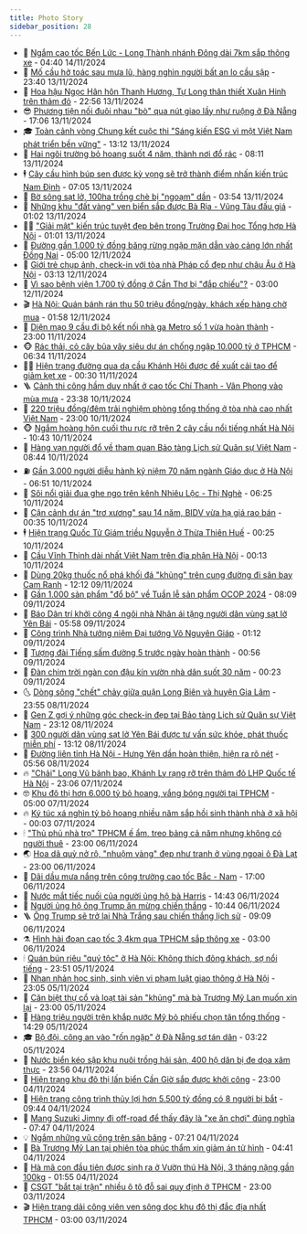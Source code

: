 ```yaml
---
title: Photo Story
sidebar_position: 28
---
```


<!-- dantri-photo-story:START -->
- 💪 [Ngắm cao tốc Bến Lức - Long Thành nhánh Đông dài 7km sắp thông xe](https://dantri.com.vn/xa-hoi/ngam-cao-toc-ben-luc-long-thanh-nhanh-dong-dai-7km-sap-thong-xe-20241113182327261.htm) - 04:40 14/11/2024
- 🧰 [Mố cầu hở toác sau mưa lũ, hàng nghìn người bất an lo cầu sập](https://dantri.com.vn/xa-hoi/mo-cau-ho-toac-sau-mua-lu-hang-nghin-nguoi-bat-an-lo-cau-sap-20241113114323046.htm) - 23:40 13/11/2024
- 🧰 [Hoa hậu Ngọc Hân hôn Thanh Hương, Tự Long thân thiết Xuân Hinh trên thảm đỏ](https://dantri.com.vn/giai-tri/hoa-hau-ngoc-han-hon-thanh-huong-tu-long-than-thiet-xuan-hinh-tren-tham-do-20241113110306936.htm) - 22:56 13/11/2024
- 😎 [Phương tiện nối đuôi nhau &quot;bò&quot; qua nút giao lầy như ruộng ở Đà Nẵng](https://dantri.com.vn/xa-hoi/phuong-tien-noi-duoi-nhau-bo-qua-nut-giao-lay-nhu-ruong-o-da-nang-20241113185516229.htm) - 17:06 13/11/2024
- 🎓 [Toàn cảnh vòng Chung kết cuộc thi &quot;Sáng kiến ESG vì một Việt Nam phát triển bền vững&quot;](https://dantri.com.vn/xa-hoi/toan-canh-vong-chung-ket-cuoc-thi-sang-kien-esg-vi-mot-viet-nam-phat-trien-ben-vung-20241113191006466.htm) - 13:12 13/11/2024
- 🙉 [Hai ngôi trường bỏ hoang suốt 4 năm, thành nơi đổ rác](https://dantri.com.vn/giao-duc/hai-ngoi-truong-bo-hoang-suot-4-nam-thanh-noi-do-rac-20241112141747890.htm) - 08:11 13/11/2024
- 🕴 [Cây cầu hình búp sen được kỳ vọng sẽ trở thành điểm nhấn kiến trúc Nam Định](https://dantri.com.vn/xa-hoi/cay-cau-hinh-bup-sen-duoc-ky-vong-se-tro-thanh-diem-nhan-kien-truc-nam-dinh-20241113123806644.htm) - 07:05 13/11/2024
- 🚀 [Bờ sông sạt lở, 100ha trồng chè bị &quot;ngoạm&quot; dần](https://dantri.com.vn/xa-hoi/bo-song-sat-lo-100ha-trong-che-bi-ngoam-dan-20241113095648606.htm) - 03:54 13/11/2024
- 🧰 [Những khu &quot;đất vàng&quot; ven biển sắp được Bà Rịa - Vũng Tàu đấu giá](https://dantri.com.vn/xa-hoi/nhung-khu-dat-vang-ven-bien-sap-duoc-ba-ria-vung-tau-dau-gia-20241109232547643.htm) - 01:02 13/11/2024
- 🧑‍💻 [&quot;Giải mật&quot; kiến trúc tuyệt đẹp bên trong Trường Đại học Tổng hợp Hà Nội](https://dantri.com.vn/xa-hoi/giai-mat-kien-truc-tuyet-dep-ben-trong-truong-dai-hoc-tong-hop-ha-noi-20241113024943119.htm) - 01:01 13/11/2024
- 🐎 [Đường gần 1.000 tỷ đồng băng rừng ngập mặn dẫn vào cảng lớn nhất Đồng Nai](https://dantri.com.vn/xa-hoi/duong-gan-1000-ty-dong-bang-rung-ngap-man-dan-vao-cang-lon-nhat-dong-nai-20241110192427462.htm) - 05:00 12/11/2024
- 💄 [Giới trẻ chụp ảnh, check-in với tòa nhà Pháp cổ đẹp như châu Âu ở Hà Nội](https://dantri.com.vn/doi-song/gioi-tre-chup-anh-check-in-voi-toa-nha-phap-co-dep-nhu-chau-au-o-ha-noi-20241112074833946.htm) - 03:13 12/11/2024
- 🎃 [Vì sao bệnh viện 1.700 tỷ đồng ở Cần Thơ bị &quot;đắp chiếu&quot;?](https://dantri.com.vn/xa-hoi/vi-sao-benh-vien-1700-ty-dong-o-can-tho-bi-dap-chieu-20241111171916785.htm) - 03:00 12/11/2024
- 🎬 [Hà Nội: Quán bánh rán thu 50 triệu đồng/ngày, khách xếp hàng chờ mua](https://dantri.com.vn/du-lich/ha-noi-quan-banh-ran-thu-50-trieu-dongngay-khach-xep-hang-cho-mua-20241110021025594.htm) - 01:58 12/11/2024
- 🧠 [Diện mạo 9 cầu đi bộ kết nối nhà ga Metro số 1 vừa hoàn thành](https://dantri.com.vn/xa-hoi/dien-mao-9-cau-di-bo-ket-noi-nha-ga-metro-so-1-vua-hoan-thanh-20241108234126461.htm) - 23:00 11/11/2024
- 🐵 [Rác thải, cỏ cây bủa vây siêu dự án chống ngập 10.000 tỷ ở TPHCM](https://dantri.com.vn/xa-hoi/rac-thai-co-cay-bua-vay-sieu-du-an-chong-ngap-10000-ty-o-tphcm-20241110190238011.htm) - 06:34 11/11/2024
- 👨‍🏫 [Hiện trạng đường qua dạ cầu Khánh Hội được đề xuất cải tạo để giảm kẹt xe](https://dantri.com.vn/xa-hoi/hien-trang-duong-qua-da-cau-khanh-hoi-duoc-de-xuat-cai-tao-de-giam-ket-xe-20241107152852140.htm) - 00:30 11/11/2024
- 🪜 [Cảnh thi công hầm duy nhất ở cao tốc Chí Thạnh - Vân Phong vào mùa mưa](https://dantri.com.vn/xa-hoi/canh-thi-cong-ham-duy-nhat-o-cao-toc-chi-thanh-van-phong-vao-mua-mua-20241110073739389.htm) - 23:38 10/11/2024
- 🤡 [220 triệu đồng/đêm trải nghiệm phòng tổng thống ở tòa nhà cao nhất Việt Nam](https://dantri.com.vn/du-lich/220-trieu-dongdem-trai-nghiem-phong-tong-thong-o-toa-nha-cao-nhat-viet-nam-20241102095820297.htm) - 23:00 10/11/2024
- 🐵 [Ngắm hoàng hôn cuối thu rực rỡ trên 2 cây cầu nổi tiếng nhất Hà Nội](https://dantri.com.vn/xa-hoi/ngam-hoang-hon-cuoi-thu-ruc-ro-tren-2-cay-cau-noi-tieng-nhat-ha-noi-20241103071738920.htm) - 10:43 10/11/2024
- 🌈 [Hàng vạn người đổ về tham quan Bảo tàng Lịch sử Quân sự Việt Nam](https://dantri.com.vn/xa-hoi/hang-van-nguoi-do-ve-tham-quan-bao-tang-lich-su-quan-su-viet-nam-20241110152712413.htm) - 08:44 10/11/2024
- ⛽️ [Gần 3.000 người diễu hành kỷ niệm 70 năm ngành Giáo dục ở Hà Nội](https://dantri.com.vn/giao-duc/gan-3000-nguoi-dieu-hanh-ky-niem-70-nam-nganh-giao-duc-o-ha-noi-20241110114148462.htm) - 06:51 10/11/2024
- 🔭 [Sôi nổi giải đua ghe ngo trên kênh Nhiêu Lộc - Thị Nghè](https://dantri.com.vn/doi-song/soi-noi-giai-dua-ghe-ngo-tren-kenh-nhieu-loc-thi-nghe-20241110123857214.htm) - 06:25 10/11/2024
- 🧰 [Cận cảnh dự án &quot;trơ xương&quot; sau 14 năm, BIDV vừa hạ giá rao bán](https://dantri.com.vn/bat-dong-san/can-canh-du-an-tro-xuong-sau-14-nam-bidv-vua-ha-gia-rao-ban-20241107132059290.htm) - 00:35 10/11/2024
- 🕴 [Hiện trạng Quốc Tử Giám triều Nguyễn ở Thừa Thiên Huế](https://dantri.com.vn/xa-hoi/hien-trang-quoc-tu-giam-trieu-nguyen-o-thua-thien-hue-20241109154335241.htm) - 00:25 10/11/2024
- 🦆 [Cầu Vĩnh Thịnh dài nhất Việt Nam trên địa phận Hà Nội](https://dantri.com.vn/xa-hoi/cau-vinh-thinh-dai-nhat-viet-nam-tren-dia-phan-ha-noi-20241109082426366.htm) - 00:13 10/11/2024
- 🦣 [Dùng 20kg thuốc nổ phá khối đá &quot;khủng&quot; trên cung đường đi sân bay Cam Ranh](https://dantri.com.vn/xa-hoi/dung-20kg-thuoc-no-pha-khoi-da-khung-tren-cung-duong-di-san-bay-cam-ranh-20241109184412217.htm) - 12:12 09/11/2024
- 📝 [Gần 1.000 sản phẩm &quot;đổ bộ&quot; về Tuần lễ sản phẩm OCOP 2024](https://dantri.com.vn/kinh-doanh/gan-1000-san-pham-do-bo-ve-tuan-le-san-pham-ocop-2024-20241109124751010.htm) - 08:09 09/11/2024
- 🗽 [Báo Dân trí khởi công 4 ngôi nhà Nhân ái tặng người dân vùng sạt lở Yên Bái](https://dantri.com.vn/tam-long-nhan-ai/bao-dan-tri-khoi-cong-4-ngoi-nha-nhan-ai-tang-nguoi-dan-vung-sat-lo-yen-bai-20241109120717851.htm) - 05:58 09/11/2024
- 🦅 [Công trình Nhà tưởng niệm Đại tướng Võ Nguyên Giáp](https://dantri.com.vn/xa-hoi/cong-trinh-nha-tuong-niem-dai-tuong-vo-nguyen-giap-20241108105353341.htm) - 01:12 09/11/2024
- 🤠 [Tượng đài Tiếng sấm đường 5 trước ngày hoàn thành](https://dantri.com.vn/xa-hoi/tuong-dai-tieng-sam-duong-5-truoc-ngay-hoan-thanh-20241109000328870.htm) - 00:56 09/11/2024
- 🥸 [Đàn chim trời ngàn con đậu kín vườn nhà dân suốt 30 năm](https://dantri.com.vn/doi-song/dan-chim-troi-ngan-con-dau-kin-vuon-nha-dan-suot-30-nam-20241106030024344.htm) - 00:23 09/11/2024
- 🌜 [Dòng sông &quot;chết&quot; chảy giữa quận Long Biên và huyện Gia Lâm](https://dantri.com.vn/xa-hoi/dong-song-chet-chay-giua-quan-long-bien-va-huyen-gia-lam-20241107180829813.htm) - 23:55 08/11/2024
- 👺 [Gen Z gợi ý những góc check-in đẹp tại Bảo tàng Lịch sử Quân sự Việt Nam](https://dantri.com.vn/doi-song/gen-z-goi-y-nhung-goc-check-in-dep-tai-bao-tang-lich-su-quan-su-viet-nam-20241107154928207.htm) - 23:12 08/11/2024
- 🌈 [300 người dân vùng sạt lở Yên Bái được tư vấn sức khỏe, phát thuốc miễn phí](https://dantri.com.vn/tam-long-nhan-ai/300-nguoi-dan-vung-sat-lo-yen-bai-duoc-tu-van-suc-khoe-phat-thuoc-mien-phi-20241108192151112.htm) - 13:12 08/11/2024
- 👹 [Đường liên tỉnh Hà Nội - Hưng Yên dần hoàn thiện, hiện ra rõ nét](https://dantri.com.vn/xa-hoi/duong-lien-tinh-ha-noi-hung-yen-dan-hoan-thien-hien-ra-ro-net-20241108063813813.htm) - 05:56 08/11/2024
- 🔥 [&quot;Chải&quot; Long Vũ bảnh bao, Khánh Ly rạng rỡ trên thảm đỏ LHP Quốc tế Hà Nội](https://dantri.com.vn/giai-tri/chai-long-vu-banh-bao-khanh-ly-rang-ro-tren-tham-do-lhp-quoc-te-ha-noi-20241108023548843.htm) - 23:06 07/11/2024
- 🤓 [Khu đô thị hơn 6.000 tỷ bỏ hoang, vắng bóng người tại TPHCM](https://dantri.com.vn/bat-dong-san/khu-do-thi-hon-6000-ty-bo-hoang-vang-bong-nguoi-tai-tphcm-20241106231521886.htm) - 05:00 07/11/2024
- 🔥 [Ký túc xá nghìn tỷ bỏ hoang nhiều năm sắp hồi sinh thành nhà ở xã hội](https://dantri.com.vn/xa-hoi/ky-tuc-xa-nghin-ty-bo-hoang-nhieu-nam-sap-hoi-sinh-thanh-nha-o-xa-hoi-20241106221210376.htm) - 00:03 07/11/2024
- 🕯 [&quot;Thủ phủ nhà trọ&quot; TPHCM ế ẩm, treo bảng cả năm nhưng không có người thuê](https://dantri.com.vn/doi-song/thu-phu-nha-tro-tphcm-e-am-treo-bang-ca-nam-nhung-khong-co-nguoi-thue-20241104212303690.htm) - 23:00 06/11/2024
- 🌏 [Hoa dã quỳ nở rộ, &quot;nhuộm vàng&quot; đẹp như tranh ở vùng ngoại ô Đà Lạt](https://dantri.com.vn/du-lich/hoa-da-quy-no-ro-nhuom-vang-dep-nhu-tranh-o-vung-ngoai-o-da-lat-20241105144835266.htm) - 23:00 06/11/2024
- 🎃 [Dãi dầu mưa nắng trên công trường cao tốc Bắc - Nam](https://dantri.com.vn/xa-hoi/dai-dau-mua-nang-tren-cong-truong-cao-toc-bac-nam-20241023122615210.htm) - 17:00 06/11/2024
- 🐎 [Nước mắt tiếc nuối của người ủng hộ bà Harris](https://dantri.com.vn/the-gioi/nuoc-mat-tiec-nuoi-cua-nguoi-ung-ho-ba-harris-20241106213626266.htm) - 14:43 06/11/2024
- 👺 [Người ủng hộ ông Trump ăn mừng chiến thắng](https://dantri.com.vn/the-gioi/nguoi-ung-ho-ong-trump-an-mung-chien-thang-20241106162018314.htm) - 10:44 06/11/2024
- 🪜 [Ông Trump sẽ trở lại Nhà Trắng sau chiến thắng lịch sử](https://dantri.com.vn/the-gioi/ong-trump-se-tro-lai-nha-trang-sau-chien-thang-lich-su-20241106155121044.htm) - 09:09 06/11/2024
- ⚗️ [Hình hài đoạn cao tốc 3,4km qua TPHCM sắp thông xe](https://dantri.com.vn/xa-hoi/hinh-hai-doan-cao-toc-34km-qua-tphcm-sap-thong-xe-20241105000357724.htm) - 03:00 06/11/2024
- 🕯 [Quán bún riêu &quot;quý tộc&quot; ở Hà Nội: Không thích đông khách, sợ nổi tiếng](https://dantri.com.vn/du-lich/quan-bun-rieu-quy-toc-o-ha-noi-khong-thich-dong-khach-so-noi-tieng-20241104204800478.htm) - 23:51 05/11/2024
- 📝 [Nhan nhản học sinh, sinh viên vi phạm luật giao thông ở Hà Nội](https://dantri.com.vn/xa-hoi/nhan-nhan-hoc-sinh-sinh-vien-vi-pham-luat-giao-thong-o-ha-noi-20241105095743579.htm) - 23:05 05/11/2024
- 🌊 [Căn biệt thự cổ và loạt tài sản &quot;khủng&quot; mà bà Trương Mỹ Lan muốn xin lại](https://dantri.com.vn/phap-luat/can-biet-thu-co-va-loat-tai-san-khung-ma-ba-truong-my-lan-muon-xin-lai-20241105144647703.htm) - 23:00 05/11/2024
- 🌈 [Hàng triệu người trên khắp nước Mỹ bỏ phiếu chọn tân tổng thống](https://dantri.com.vn/the-gioi/hang-trieu-nguoi-tren-khap-nuoc-my-bo-phieu-chon-tan-tong-thong-20241105212213190.htm) - 14:29 05/11/2024
- 🎓 [Bộ đội, công an vào &quot;rốn ngập&quot; ở Đà Nẵng sơ tán dân](https://dantri.com.vn/xa-hoi/bo-doi-cong-an-vao-ron-ngap-o-da-nang-so-tan-dan-20241105093909559.htm) - 03:22 05/11/2024
- 💪 [Nước biển kéo sập khu nuôi trồng hải sản, 400 hộ dân bị đe dọa xâm thực](https://dantri.com.vn/xa-hoi/nuoc-bien-keo-sap-khu-nuoi-trong-hai-san-400-ho-dan-bi-de-doa-xam-thuc-20241104203017477.htm) - 23:56 04/11/2024
- 💃 [Hiện trạng khu đô thị lấn biển Cần Giờ sắp được khởi công](https://dantri.com.vn/xa-hoi/hien-trang-khu-do-thi-lan-bien-can-gio-sap-duoc-khoi-cong-20241025194111464.htm) - 23:00 04/11/2024
- 🧰 [Hiện trạng công trình thủy lợi hơn 5.500 tỷ đồng có 8 người bị bắt](https://dantri.com.vn/xa-hoi/hien-trang-cong-trinh-thuy-loi-hon-5500-ty-dong-co-8-nguoi-bi-bat-20241104125355197.htm) - 09:44 04/11/2024
- 🤠 [Mang Suzuki Jimny đi off-road để thấy đây là &quot;xe ăn chơi&quot; đúng nghĩa](https://dantri.com.vn/o-to-xe-may/mang-suzuki-jimny-di-off-road-de-thay-day-la-xe-an-choi-dung-nghia-20241104114132448.htm) - 07:47 04/11/2024
- 💡 [Ngắm những vũ công trên sân băng](https://dantri.com.vn/the-thao/ngam-nhung-vu-cong-tren-san-bang-20241104141436705.htm) - 07:21 04/11/2024
- 🌝 [Bà Trương Mỹ Lan tại phiên tòa phúc thẩm xin giảm án tử hình](https://dantri.com.vn/phap-luat/ba-truong-my-lan-tai-phien-toa-phuc-tham-xin-giam-an-tu-hinh-20241104105131184.htm) - 04:41 04/11/2024
- 🦄 [Hà mã con đầu tiên được sinh ra ở Vườn thú Hà Nội, 3 tháng nặng gần 100kg](https://dantri.com.vn/du-lich/ha-ma-con-dau-tien-duoc-sinh-ra-o-vuon-thu-ha-noi-3-thang-nang-gan-100kg-20241104003415018.htm) - 01:55 04/11/2024
- 🐻 [CSGT &quot;bắt tại trận&quot; nhiều ô tô đỗ sai quy định ở TPHCM](https://dantri.com.vn/xa-hoi/csgt-bat-tai-tran-nhieu-o-to-do-sai-quy-dinh-o-tphcm-20241016012427331.htm) - 23:00 03/11/2024
- 🎬 [Hiện trạng dải công viên ven sông dọc khu đô thị đắc địa nhất TPHCM](https://dantri.com.vn/xa-hoi/hien-trang-dai-cong-vien-ven-song-doc-khu-do-thi-dac-dia-nhat-tphcm-20241102101817163.htm) - 03:00 03/11/2024<!-- dantri-photo-story:END -->
